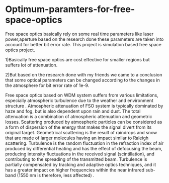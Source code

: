# Optimum-paramters-for-free-space-optics
Free space optics basically rely on some real time parameters like laser power,aperture based on the research done these parameters are taken into account for better bit error rate.
This project is simulation based free space optics project.

1)Basically free space optics are cost effective for smaller regions but suffers lot of attenuation.

2)But based on the research done with my friends we came to a conclusion that some optical parameters can be changed according to the changes in the atmosphere for bit error
rate of 1e-9.


Free space optics based on WDM system suffers from various
limitations, especially atmospheric turbulence due to the weather and
environment structure . Atmospheric attenuation of FSO system is
typically dominated by haze and fog, but is also dependent upon rain
and dust. The total attenuation is a combination of atmospheric
attenuation and geometric losses. Scattering produced by atmospheric
particles can be considered as a form of dispersion of the energy that
makes the signal divert from its original target. Geometrical scattering is
the result of raindrops and snow that are made of larger molecules
having an impact similar to Raleigh scattering. Turbulence is the random
fluctuation in the refraction index of air produced by differential heating
and has the effect of defocusing the beam, producing intensity
fluctuations in the received signal (scintillation), and contributing to the
spreading of the transmitted beam. Turbulence is partially compensated
by tracking and adaptive optics techniques, and it has a greater impact 
on higher frequencies within the near infrared sub-band (1550 nm is
therefore, less affected) .
